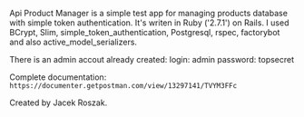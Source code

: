 Api Product Manager is a simple test app for managing products database with simple token authentication. It's writen in Ruby ('2.7.1') on Rails. 
I used BCrypt, Slim, simple_token_authentication, Postgresql, rspec, factorybot and also active_model_serializers.

There is an admin accout already created:
login: admin
password: topsecret

Complete documentation:
`https://documenter.getpostman.com/view/13297141/TVYM3FFc`

Created by Jacek Roszak.